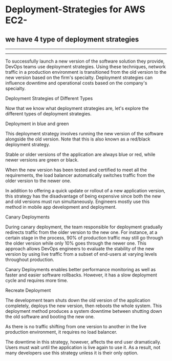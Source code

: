 # Deployment-Strategies for AWS EC2-

## we have 4 type of deployment strategies     

----------------------------------------------------------------------
--------------------------------------------------------------------
To successfully launch a new version of the software solution they provide, DevOps teams use deployment strategies. Using these techniques, network traffic in a production environment is transitioned from the old version to the new version based on the firm's specialty. Deployment strategies can influence downtime and operational costs based on the company's specialty.

Deployment Strategies of Different Types

Now that we know what deployment strategies are, let's explore the different types of deployment strategies.

Deployment in blue and green

This deployment strategy involves running the new version of the software alongside the old version. Note that this is also known as a red/black deployment strategy.

Stable or older versions of the application are always blue or red, while newer versions are green or black.

When the new version has been tested and certified to meet all the requirements, the load balancer automatically switches traffic from the older version to the newer one.

In addition to offering a quick update or rollout of a new application version, this strategy has the disadvantage of being expensive since both the new and old versions must run simultaneously. Engineers mostly use this method in mobile app development and deployment.

Canary Deployments

During canary deployment, the team responsible for deployment gradually redirects traffic from the older version to the new one. For instance, at a certain stage in the process, 90% of production traffic may still go through the older version while only 10% goes through the newer one. This approach allows DevOps engineers to evaluate the stability of the new version by using live traffic from a subset of end-users at varying levels throughout production.

Canary Deployments enables better performance monitoring as well as faster and easier software rollbacks. However, it has a slow deployment cycle and requires more time.

Recreate Deployment

The development team shuts down the old version of the application completely, deploys the new version, then reboots the whole system. This deployment method produces a system downtime between shutting down the old software and booting the new one.

As there is no traffic shifting from one version to another in the live production environment, it requires no load balancer.

The downtime in this strategy, however, affects the end user dramatically. Users must wait until the application is live again to use it. As a result, not many developers use this strategy unless it is their only option.
